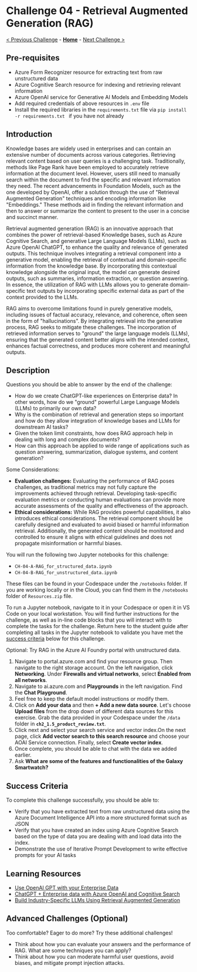 # Challenge 04 - Retrieval Augmented Generation (RAG) 

[< Previous Challenge](./Challenge-03.md) - **[Home](../README.md)** - [Next Challenge >](./Challenge-05.md)

## Pre-requisites 

- Azure Form Recognizer resource for extracting text from raw unstructured data
- Azure Cognitive Search resource for indexing and retrieving relevant information
- Azure OpenAI service for Generative AI Models and Embedding Models
- Add required credentials of above resources in `.env` file 
- Install the required libraries in the `requirements.txt` file via ```pip install -r requirements.txt ``` if you have not already

## Introduction

Knowledge bases are widely used in enterprises and can contain an extensive number of documents across various categories. Retrieving relevant content based on user queries is a challenging task. Traditionally, methods like Page Rank have been employed to accurately retrieve information at the document level. However, users still need to manually search within the document to find the specific and relevant information they need. The recent advancements in Foundation Models, such as the one developed by OpenAI, offer a solution through the use of "Retrieval Augmented Generation" techniques and encoding information like "Embeddings." These methods aid in finding the relevant information and then to answer or summarize the content to present to the user in a concise and succinct manner.

Retrieval augmented generation (RAG) is an innovative approach that combines the power of retrieval-based Knowledge bases, such as Azure Cognitive Search, and generative Large Language Models (LLMs), such as Azure OpenAI ChatGPT, to enhance the quality and relevance of generated outputs. This technique involves integrating a retrieval component into a generative model, enabling the retrieval of contextual and domain-specific information from the knowledge base. By incorporating this contextual knowledge alongside the original input, the model can generate desired outputs, such as summaries, information extraction, or question answering. In essence, the utilization of RAG with LLMs allows you to generate domain-specific text outputs by incorporating specific external data as part of the context provided to the LLMs.

RAG aims to overcome limitations found in purely generative models, including issues of factual accuracy, relevance, and coherence, often seen in the form of "hallucinations". By integrating retrieval into the generative process, RAG seeks to mitigate these challenges. The incorporation of retrieved information serves to "ground" the large language models (LLMs), ensuring that the generated content better aligns with the intended context, enhances factual correctness, and produces more coherent and meaningful outputs.

## Description

Questions you should be able to answer by the end of the challenge:

- How do we create ChatGPT-like experiences on Enterprise data? In other words, how do we "ground" powerful Large Language Models (LLMs) to primarily our own data?
- Why is the combination of retrieval and generation steps so important and how do they allow integration of knowledge bases and LLMs for downstream AI tasks?
- Given the token limit constraints, how does RAG approach help in dealing with long and complex documents?
- How can this approach be applied to wide range of applications such as question answering, summarization, dialogue systems, and content generation?

Some Considerations:

- **Evaluation challenges:** Evaluating the performance of RAG poses challenges, as traditional metrics may not fully capture the improvements achieved through retrieval. Developing task-specific evaluation metrics or conducting human evaluations can provide more accurate assessments of the quality and effectiveness of the approach.
- **Ethical considerations:** While RAG provides powerful capabilities, it also introduces ethical considerations. The retrieval component should be carefully designed and evaluated to avoid biased or harmful information retrieval. Additionally, the generated content should be monitored and controlled to ensure it aligns with ethical guidelines and does not propagate misinformation or harmful biases.

You will run the following two Jupyter notebooks for this challenge:

- `CH-04-A-RAG_for_structured_data.ipynb` 
- `CH-04-B-RAG_for_unstructured_data.ipynb`

These files can be found in your Codespace under the `/notebooks` folder. 
If you are working locally or in the Cloud, you can find them in the `/notebooks` folder of `Resources.zip` file. 

To run a Jupyter notebook, navigate to it in your Codespace or open it in VS Code on your local workstation. You will find further instructions for the challenge, as well as in-line code blocks that you will interact with to complete the tasks for the challenge.  Return here to the student guide after completing all tasks in the Jupyter notebook to validate you have met the [success criteria](#success-criteria) below for this challenge.

Optional: Try RAG in the Azure AI Foundry portal with unstructured data. 
1. Navigate to portal.azure.com and find your resource group. Then navigate to the right storage account. On the left navigation, click **Networking**. Under **Firewalls and virtual networks**, select **Enabled from all networks**.
2. Navigate to ai.azure.com and **Playgrounds** in the left navigation. Find the **Chat Playground**.
3. Feel free to keep the default model instructions or modify them.
4. Click on **Add your data** and then **+ Add a new data source**. Let's choose **Upload files** from the drop down of different data sources for this exercise. Grab the data provided in your Codespace under the `/data` folder in **`ch2_1.5_product_review.txt`**.
5. Click next and select your search service and vector index.On the next page, click **Add vector search to this search resource** and choose your AOAI Service connection. Finally, select **Create vector index**.
6. Once complete, you should be able to chat with the data we added earlier.
7. Ask **What are some of the features and functionalities of the Galaxy Smartwatch?**
   
## Success Criteria

To complete this challenge successfully, you should be able to:
- Verify that you have extracted text from raw unstructured data using the Azure Document Intelligence API into a more structured format such as JSON
- Verify that you have created an index using Azure Cognitive Search based on the type of data you are dealing with and load data into the index.
- Demonstrate the use of Iterative Prompt Development to write effective prompts for your AI tasks


## Learning Resources

- [Use OpenAI GPT with your Enterprise Data](https://techcommunity.microsoft.com/t5/startups-at-microsoft/use-openai-gpt-with-your-enterprise-data/ba-p/3817141)
- [ChatGPT + Enterprise data with Azure OpenAI and Cognitive Search](https://github.com/Azure-Samples/azure-search-openai-demo)
- [Build Industry-Specific LLMs Using Retrieval Augmented Generation](https://towardsdatascience.com/build-industry-specific-llms-using-retrieval-augmented-generation-af9e98bb6f68)

## Advanced Challenges (Optional)

Too comfortable?  Eager to do more?  Try these additional challenges!

- Think about how you can evaluate your answers and the performance of RAG. What are some techniques you can apply?
- Think about how you can moderate harmful user questions, avoid biases, and mitigate prompt injection attacks.
